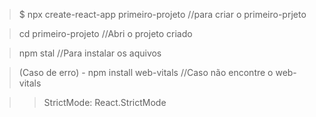 > $ npx create-react-app primeiro-projeto //para criar o primeiro-prjeto

>  cd primeiro-projeto //Abri o projeto criado

> npm stal //Para instalar os aquivos

> (Caso de erro) - npm install web-vitals //Caso não encontre o web-vitals


>> StrictMode: React.StrictMode
